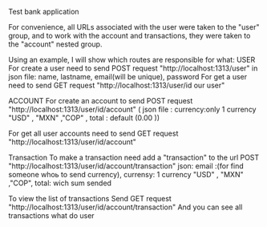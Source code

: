 Test bank application 

For convenience, all URLs associated with the user were taken to the "user" group, and to work with the account and transactions, they were taken to the "account" nested group.

Using an example, I will show which routes are responsible for what:
USER
For create a user need to send POST request "http://localhost:1313/user" in json file:
         name, lastname, email(will be unique), password
For get a user need to send GET request  "http://localhost:1313/user/id our user"

ACCOUNT
For create an account to send POST request "http://localhost:1313/user/id/account" (
    json file :
    currency:only 1 currency "USD" , "MXN" ,"COP" , 
    total : default (0.00 ))
    
For get all user accounts need to send GET request "http://localhost:1313/user/id/account"

Transaction
To make a transaction need add a "transaction" to the url
POST "http://localhost:1313/user/id/account/transaction"
json: email :(for find someone whoь to send currency),
      currensy:  1 currency "USD" , "MXN" ,"COP",
      total: wich sum sended


To view the list of transactions
Send GET request "http://localhost:1313/user/id/account/transaction"
And you can see all transactions what do user



